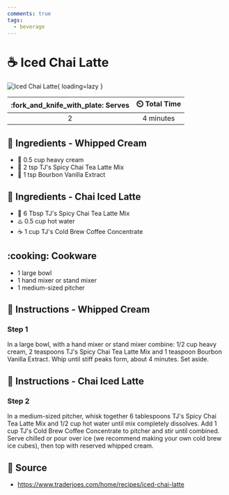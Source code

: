 ```yaml
---
comments: true
tags:
  - beverage
---
```

# :coffee: Iced Chai Latte

![Iced Chai Latte](../assets/images/iced-chai-latte.png){ loading=lazy }

| :fork_and_knife_with_plate: Serves | :timer_clock: Total Time |
|:----------------------------------:|:-----------------------: |
| 2 | 4 minutes |

## :salt: Ingredients - Whipped Cream

- :icecream: 0.5 cup heavy cream
- :rice: 2 tsp TJ's Spicy Chai Tea Latte Mix
- :icecream: 1 tsp Bourbon Vanilla Extract

## :salt: Ingredients - Chai Iced Latte

- :rice: 6 Tbsp TJ's Spicy Chai Tea Latte Mix
- :hotsprings: 0.5 cup hot water
- :coffee: 1 cup TJ's Cold Brew Coffee Concentrate

## :cooking: Cookware

- 1 large bowl
- 1 hand mixer or stand mixer
- 1 medium-sized pitcher

## :pencil: Instructions - Whipped Cream

### Step 1

In a large bowl, with a hand mixer or stand mixer combine: 1/2 cup heavy cream, 2 teaspoons TJ's Spicy Chai Tea Latte
Mix and 1 teaspoon Bourbon Vanilla Extract. Whip until stiff peaks form, about 4 minutes. Set aside.

## :pencil: Instructions - Chai Iced Latte

### Step 2

In a medium-sized pitcher, whisk together 6 tablespoons TJ's Spicy Chai Tea Latte Mix and 1/2 cup hot water until mix
completely dissolves. Add 1 cup TJ's Cold Brew Coffee Concentrate to pitcher and stir until combined. Serve chilled or
pour over ice (we recommend making your own cold brew ice cubes), then top with reserved whipped cream.

## :link: Source

- <https://www.traderjoes.com/home/recipes/iced-chai-latte>
